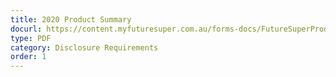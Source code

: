 ```yaml
---
title: 2020 Product Summary
docurl: https://content.myfuturesuper.com.au/forms-docs/FutureSuperProductSummary_2020.pdf
type: PDF
category: Disclosure Requirements
order: 1
---
```

 